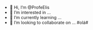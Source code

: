 - 👋 Hi, I’m @ProfeElis
- 👀 I’m interested in ...
- 🌱 I’m currently learning ...
- 💞️ I’m looking to collaborate on ...
#olá#
<!---
ProfeElis/ProfeElis is a ✨ special ✨ repository because its `README.md` (this file) appears on your GitHub profile.
You can click the Preview link to take a look at your changes.
--->
